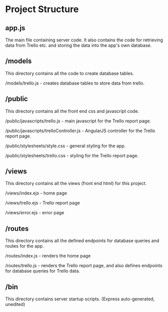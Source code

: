 # Project Structure

## app.js
   
   The main file containing server code.
   It also contains the code for retrieving data from Trello etc. and storing the data into the app's own database.
  
## /models

   This directory contains all the code to create database tables.
   
   /models/trello.js - creates database tables to store data from trello.
   
## /public

   This directory contains all the front end css and javascript code.
   
   /public/javascripts/trello.js - main javascript for the Trello report page.
   
   /public/javascripts/trelloController.js - AngularJS controller for the Trello report page.
   
   /public/stylesheets/style.css - general styling for the app.
   
   /public/stylesheets/trello.css - styling for the Trello report page.
   
## /views

   This directory contains all the views (front end html) for this project.
   
   /views/index.ejs - home page
   
   /views/trello.ejs - Trello report page
   
   /views/error.ejs - error page
   
## /routes

   This directory contains all the defined endpoints for database queries and routes for the app.
   
   /routes/index.js - renders the home page
   
   /routes/trello.js - renders the Trello report page, and also defines endpoints for database queries for Trello data.
   
## /bin

   This directory contains server startup scripts. (Express auto-generated, unedited)
